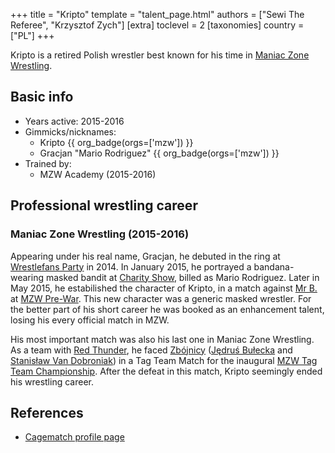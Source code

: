 +++
title = "Kripto"
template = "talent_page.html"
authors = ["Sewi The Referee", "Krzysztof Zych"]
[extra]
toclevel = 2
[taxonomies]
country = ["PL"]
+++

Kripto is a retired Polish wrestler best known for his time in [Maniac Zone Wrestling](@/o/mzw.md).

## Basic info

* Years active: 2015-2016
* Gimmicks/nicknames:
  - Kripto {{ org_badge(orgs=['mzw']) }}
  - Gracjan "Mario Rodriguez" {{ org_badge(orgs=['mzw']) }}
* Trained by:
  - MZW Academy (2015-2016)

## Professional wrestling career

### Maniac Zone Wrestling (2015-2016)

Appearing under his real name, Gracjan, he debuted in the ring at [Wrestlefans Party](@/e/mzw/2014-10-25-mzw-wrestlefans-party.md) in 2014.
In January 2015, he portrayed a bandana-wearing masked bandit at [Charity Show](@/e/mzw/2015-01-11-mzw-charity-show-2015.md), billed as Mario Rodriguez.
Later in May 2015, he estabilished the character of Kripto, in a match against [Mr B.](@/w/mr-b.md) at [MZW Pre-War](@/e/mzw/2015-05-24-mzw-pre-war.md).
This new character was a generic masked wrestler. For the better part of his short career he was booked as an enhancement talent, losing his every official match in MZW.

His most important match was also his last one in Maniac Zone Wrestling. As a team with [Red Thunder](@/w/red-thunder.md), he faced [Zbójnicy](@/tt/zbojnicy.md) ([Jędruś Bułecka](@/w/jedrus-bulecka.md) and [Stanisław Van Dobroniak](@/w/stanislaw-van-dobroniak.md)) in a Tag Team Match for the inaugural [MZW Tag Team Championship](@/c/mzw-tag-team-championship.md). After the defeat in this match, Kripto seemingly ended his wrestling career.

## References

* [Cagematch profile page](https://www.cagematch.net/?id=2&nr=24868)
